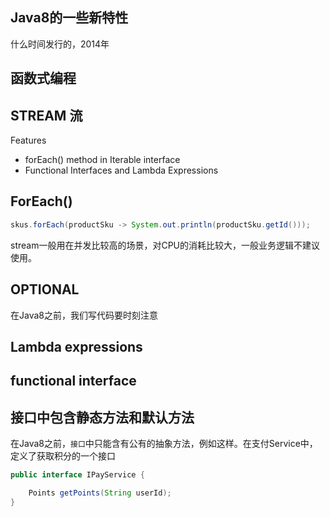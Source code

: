 ## Java8的一些新特性

什么时间发行的，2014年

## 函数式编程

## STREAM 流

Features

- forEach() method in Iterable interface
- Functional Interfaces and Lambda Expressions

## ForEach()
```java
skus.forEach(productSku -> System.out.println(productSku.getId()));
```

stream一般用在并发比较高的场景，对CPU的消耗比较大，一般业务逻辑不建议使用。

## OPTIONAL

在Java8之前，我们写代码要时刻注意

## Lambda expressions

## functional interface


## 接口中包含静态方法和默认方法

在Java8之前，`接口`中只能含有公有的抽象方法，例如这样。在支付Service中，定义了获取积分的一个接口

```java
public interface IPayService {

    Points getPoints(String userId);
}
```
